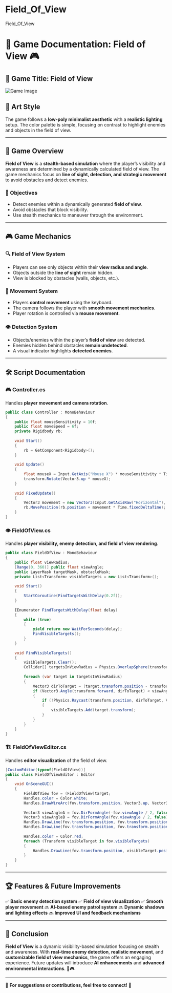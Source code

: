 # Field_Of_View
 Field_Of_View
 
# 📜 Game Documentation: Field of View 🎮

## 📌 Game Title: Field of View  
![Game Image](https://user-images.githubusercontent.com/62818241/201537367-0af1bf60-2a03-483f-ab7e-f586f662d5e1.png)

## 🎨 Art Style
The game follows a **low-poly minimalist aesthetic** with a **realistic lighting** setup. The color palette is simple, focusing on contrast to highlight enemies and objects in the field of view.

---
## 📖 Game Overview
**Field of View** is a **stealth-based simulation** where the player’s visibility and awareness are determined by a dynamically calculated field of view. The game mechanics focus on **line of sight, detection, and strategic movement** to avoid obstacles and detect enemies.

### 🎯 Objectives
- Detect enemies within a dynamically generated **field of view**.
- Avoid obstacles that block visibility.
- Use stealth mechanics to maneuver through the environment.

---
## 🎮 Game Mechanics
### 🔍 Field of View System
- Players can see only objects within their **view radius and angle**.
- Objects outside the **line of sight** remain hidden.
- View is blocked by obstacles (walls, objects, etc.).

### 🚶 Movement System
- Players **control movement** using the keyboard.
- The camera follows the player with **smooth movement mechanics**.
- Player rotation is controlled via **mouse movement**.

### 👁️ Detection System
- Objects/enemies within the player’s **field of view** are detected.
- Enemies hidden behind obstacles **remain undetected**.
- A visual indicator highlights **detected enemies**.

---
## 🛠️ Script Documentation

### 🎮 **Controller.cs**
Handles **player movement and camera rotation**.

```csharp
public class Controller : MonoBehaviour
{
    public float mouseSensitivity = 10f;
    public float moveSpeed = 6f;
    private Rigidbody rb;
    
    void Start()
    {
        rb = GetComponent<Rigidbody>();
    }
    
    void Update()
    {
        float mouseX = Input.GetAxis("Mouse X") * mouseSensitivity * Time.deltaTime;
        transform.Rotate(Vector3.up * mouseX);
    }
    
    void FixedUpdate()
    {
        Vector3 movement = new Vector3(Input.GetAxisRaw("Horizontal"), 0, Input.GetAxisRaw("Vertical")).normalized * moveSpeed;
        rb.MovePosition(rb.position + movement * Time.fixedDeltaTime);
    }
}
```

### 👁️ **FieldOfView.cs**
Handles **player visibility, enemy detection, and field of view rendering**.

```csharp
public class FieldOfView : MonoBehaviour
{
    public float viewRadius;
    [Range(0, 360)] public float viewAngle;
    public LayerMask targetMask, obstacleMask;
    private List<Transform> visibleTargets = new List<Transform>();
    
    void Start()
    {
        StartCoroutine(FindTargetsWithDelay(0.2f));
    }
    
    IEnumerator FindTargetsWithDelay(float delay)
    {
        while (true)
        {
            yield return new WaitForSeconds(delay);
            FindVisibleTargets();
        }
    }
    
    void FindVisibleTargets()
    {
        visibleTargets.Clear();
        Collider[] targetsInViewRadius = Physics.OverlapSphere(transform.position, viewRadius, targetMask);
        
        foreach (var target in targetsInViewRadius)
        {
            Vector3 dirToTarget = (target.transform.position - transform.position).normalized;
            if (Vector3.Angle(transform.forward, dirToTarget) < viewAngle / 2)
            {
                if (!Physics.Raycast(transform.position, dirToTarget, Vector3.Distance(transform.position, target.transform.position), obstacleMask))
                {
                    visibleTargets.Add(target.transform);
                }
            }
        }
    }
}
```

### 🏗️ **FieldOfViewEditor.cs**
Handles **editor visualization** of the field of view.

```csharp
[CustomEditor(typeof(FieldOfView))]
public class FieldOfViewEditor : Editor
{
    void OnSceneGUI()
    {
        FieldOfView fov = (FieldOfView)target;
        Handles.color = Color.white;
        Handles.DrawWireArc(fov.transform.position, Vector3.up, Vector3.forward, 360, fov.viewRadius);
        
        Vector3 viewAngleA = fov.DirFormAngle(-fov.viewAngle / 2, false);
        Vector3 viewAngleB = fov.DirFormAngle(fov.viewAngle / 2, false);
        Handles.DrawLine(fov.transform.position, fov.transform.position + viewAngleA * fov.viewRadius);
        Handles.DrawLine(fov.transform.position, fov.transform.position + viewAngleB * fov.viewRadius);
        
        Handles.color = Color.red;
        foreach (Transform visibleTarget in fov.visibleTargets)
        {
            Handles.DrawLine(fov.transform.position, visibleTarget.position);
        }
    }
}
```

---
## 🏆 Features & Future Improvements
✅ **Basic enemy detection system**
✅ **Field of view visualization**
✅ **Smooth player movement**
🔜 **AI-based enemy patrol system**
🔜 **Dynamic shadows and lighting effects**
🔜 **Improved UI and feedback mechanisms**

---
## 📌 Conclusion
**Field of View** is a dynamic visibility-based simulation focusing on stealth and awareness. With **real-time enemy detection**, **realistic movement**, and **customizable field of view mechanics**, the game offers an engaging experience. Future updates will introduce **AI enhancements** and **advanced environmental interactions**. 🚀🎮

---
📢 **For suggestions or contributions, feel free to connect!** 🤝

